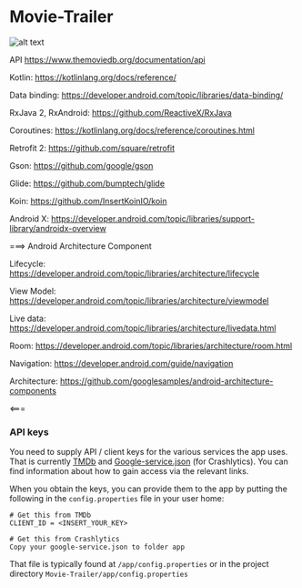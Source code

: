 # Movie-Trailer
![alt text](https://developer.android.com/topic/libraries/architecture/images/final-architecture.png)

API <https://www.themoviedb.org/documentation/api>

Kotlin: <https://kotlinlang.org/docs/reference/>

Data binding: <https://developer.android.com/topic/libraries/data-binding/>

RxJava 2, RxAndroid: <https://github.com/ReactiveX/RxJava>

Coroutines: <https://kotlinlang.org/docs/reference/coroutines.html>

Retrofit 2: <https://github.com/square/retrofit>

Gson: <https://github.com/google/gson>

Glide: <https://github.com/bumptech/glide>

Koin: <https://github.com/InsertKoinIO/koin>

Android X: <https://developer.android.com/topic/libraries/support-library/androidx-overview>


===> Android Architecture Component

Lifecycle: <https://developer.android.com/topic/libraries/architecture/lifecycle>

View Model: <https://developer.android.com/topic/libraries/architecture/viewmodel>

Live data: <https://developer.android.com/topic/libraries/architecture/livedata.html>

Room: <https://developer.android.com/topic/libraries/architecture/room.html>

Navigation: <https://developer.android.com/guide/navigation>

Architecture: <https://github.com/googlesamples/android-architecture-components>

<===
### API keys

You need to supply API / client keys for the various services the
app uses. That is currently [TMDb](https://www.themoviedb.org/documentation/api) and [Google-service.json](https://firebase.google.com) (for Crashlytics). You can find information about
how to gain access via the relevant links.

When you obtain the keys, you can provide them to the app by putting the following in the
`config.properties` file in your user home:

```
# Get this from TMDb
CLIENT_ID = <INSERT_YOUR_KEY>

# Get this from Crashlytics
Copy your google-service.json to folder app
```
 That file is typically found at `/app/config.properties` or in the project directory `Movie-Trailer/app/config.properties`
